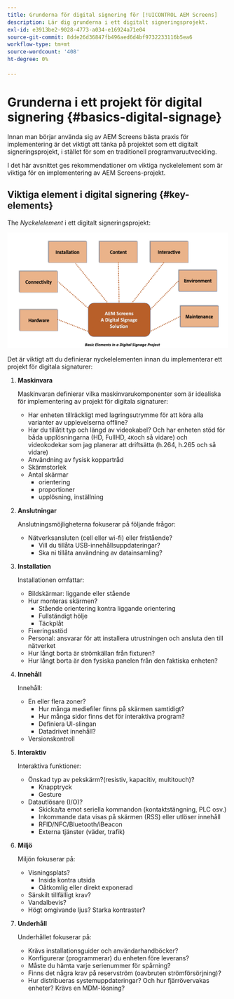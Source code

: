 ```yaml
---
title: Grunderna för digital signering för [!UICONTROL AEM Screens]
description: Lär dig grunderna i ett digitalt signeringsprojekt.
exl-id: e3913be2-9028-4773-a034-e16924a71e04
source-git-commit: 8dde26d36847fb496aed6d4bf9732233116b5ea6
workflow-type: tm+mt
source-wordcount: '408'
ht-degree: 0%

---
```


# Grunderna i ett projekt för digital signering {#basics-digital-signage}

Innan man börjar använda sig av AEM Screens bästa praxis för implementering är det viktigt att tänka på projektet som ett digitalt signeringsprojekt, i stället för som en traditionell programvaruutveckling.

I det här avsnittet ges rekommendationer om viktiga nyckelelement som är viktiga för en implementering av AEM Screens-projekt.

## Viktiga element i digital signering {#key-elements}

The *Nyckelelement* i ett digitalt signeringsprojekt:

![](/help/assets/Elements-Revised.png)

Det är viktigt att du definierar nyckelelementen innan du implementerar ett projekt för digitala signaturer:

1. **Maskinvara**

   Maskinvaran definierar vilka maskinvarukomponenter som är idealiska för implementering av projekt för digitala signaturer:
   * Har enheten tillräckligt med lagringsutrymme för att köra alla varianter av upplevelserna offline?
   * Har du tillåtit typ och längd av videokabel? Och har enheten stöd för båda upplösningarna (HD, FullHD, `4K`och så vidare) och videokodekar som jag planerar att driftsätta (h.264, h.265 och så vidare)
   * Användning av fysisk koppartråd
   * Skärmstorlek
   * Antal skärmar
      * orientering
      * proportioner
      * upplösning, inställning

1. **Anslutningar**

   Anslutningsmöjligheterna fokuserar på följande frågor:
   * Nätverksansluten (cell eller wi-fi) eller fristående?
      * Vill du tillåta USB-innehållsuppdateringar?
      * Ska ni tillåta användning av datainsamling?

1. **Installation**

   Installationen omfattar:
   * Bildskärmar: liggande eller stående
   * Hur monteras skärmen?
      * Stående orientering kontra liggande orientering
      * Fullständigt hölje
      * Täckplåt
   * Fixeringsstöd
   * Personal: ansvarar för att installera utrustningen och ansluta den till nätverket
   * Hur långt borta är strömkällan från fixturen?
   * Hur långt borta är den fysiska panelen från den faktiska enheten?

1. **Innehåll**

   Innehåll:
   * En eller flera zoner?
      * Hur många mediefiler finns på skärmen samtidigt?
      * Hur många sidor finns det för interaktiva program?
      * Definiera UI-slingan
      * Datadrivet innehåll?
   * Versionskontroll

1. **Interaktiv**

   Interaktiva funktioner:
   * Önskad typ av pekskärm?(resistiv, kapacitiv, multitouch)?
      * Knapptryck
      * Gesture
   * Datautlösare (I/O)?
      * Skicka/ta emot seriella kommandon (kontaktstängning, PLC osv.)
      * Inkommande data visas på skärmen (RSS) eller utlöser innehåll
      * RFID/NFC/Bluetooth/iBeacon
      * Externa tjänster (väder, trafik)

1. **Miljö**

   Miljön fokuserar på:
   * Visningsplats?
      * Insida kontra utsida
      * Oåtkomlig eller direkt exponerad
   * Särskilt tillfälligt krav?
   * Vandalbevis?
   * Högt omgivande ljus? Starka kontraster?

1. **Underhåll**

   Underhållet fokuserar på:

   * Krävs installationsguider och användarhandböcker?
   * Konfigurerar (programmerar) du enheten före leverans?
   * Måste du hämta varje serienummer för spårning?
   * Finns det några krav på reservström (oavbruten strömförsörjning)?
   * Hur distribueras systemuppdateringar? Och hur fjärrövervakas enheter? Krävs en MDM-lösning?
